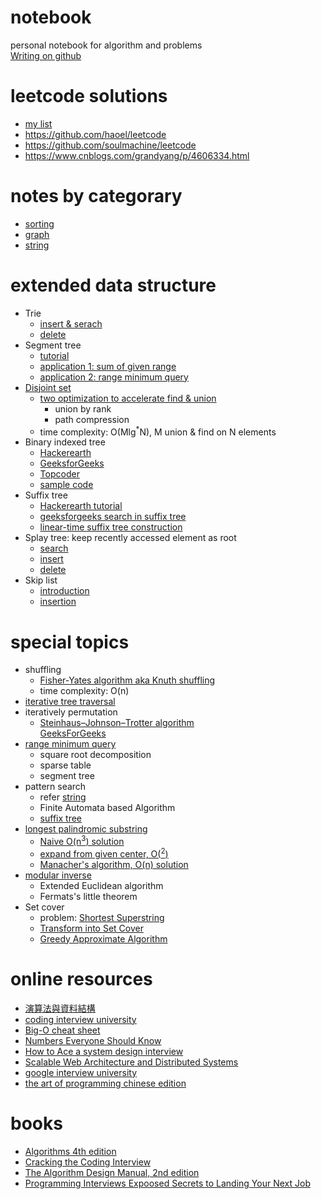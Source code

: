 # notebook
personal notebook for algorithm and problems  
[Writing on github](https://help.github.com/categories/writing-on-github/)

# leetcode solutions
- [my list](leetcode.md)
- https://github.com/haoel/leetcode
- https://github.com/soulmachine/leetcode
- https://www.cnblogs.com/grandyang/p/4606334.html

# notes by categorary
- [sorting](sorting.md)
- [graph](graph.md)
- [string](string.md)

# extended data structure
- Trie
  - [insert & serach](https://www.geeksforgeeks.org/trie-insert-and-search/)  
  - [delete](https://www.geeksforgeeks.org/trie-delete/)
- Segment tree
  - [tutorial](https://www.hackerearth.com/practice/data-structures/advanced-data-structures/segment-trees/tutorial/)
  - [application 1: sum of given range](https://www.geeksforgeeks.org/segment-tree-set-1-sum-of-given-range/)
  - [application 2: range minimum query](https://www.geeksforgeeks.org/segment-tree-set-1-range-minimum-query/)
- [Disjoint set](https://www.geeksforgeeks.org/union-find/)
  - [two optimization to accelerate find & union](https://www.geeksforgeeks.org/union-find-algorithm-set-2-union-by-rank/)
    - union by rank
    - path compression
  - time complexity: O(Mlg<sup>\*</sup>N), M union & find on N elements
- Binary indexed tree
  - [Hackerearth](https://www.hackerearth.com/practice/notes/binary-indexed-tree-or-fenwick-tree/)
  - [GeeksforGeeks](https://www.geeksforgeeks.org/binary-indexed-tree-or-fenwick-tree-2/)
  - [Topcoder](https://www.topcoder.com/community/data-science/data-science-tutorials/binary-indexed-trees/)
  - [sample code](bit-st-sample.md)
- Suffix tree
  - [Hackerearth tutorial](https://www.hackerearth.com/practice/data-structures/advanced-data-structures/suffix-trees/tutorial/)
  - [geeksforgeeks search in suffix tree](https://www.geeksforgeeks.org/pattern-searching-using-suffix-tree/)
  - [linear-time suffix tree construction](https://www.geeksforgeeks.org/ukkonens-suffix-tree-construction-part-1/)
- Splay tree: keep recently accessed element as root
  - [search](https://www.geeksforgeeks.org/splay-tree-set-1-insert/)
  - [insert](https://www.geeksforgeeks.org/splay-tree-set-2-insert-delete/)
  - [delete](https://www.geeksforgeeks.org/splay-tree-set-3-delete/)
- Skip list
  - [introduction](https://www.geeksforgeeks.org/skip-list/)
  - [insertion](https://www.geeksforgeeks.org/skip-list-set-2-insertion/)

# special topics
- shuffling
  - [Fisher-Yates algorithm aka Knuth shuffling](https://www.geeksforgeeks.org/shuffle-a-given-array/)
  - time complexity: O(n)
- [iterative tree traversal](pre-in-post-order-traveral.md)
- iteratively permutation
  - [Steinhaus–Johnson–Trotter algorithm](https://en.wikipedia.org/wiki/Steinhaus–Johnson–Trotter_algorithm)  
  [GeeksForGeeks](https://www.geeksforgeeks.org/johnson-trotter-algorithm/)
- [range minimum query](range-sum-minimum-query.md)
  - square root decomposition
  - sparse table
  - segment tree
- pattern search
  - refer [string](string.md)
  - Finite Automata based Algorithm
  - [suffix tree](https://www.geeksforgeeks.org/pattern-searching-set-8-suffix-tree-introduction/)
- [longest palindromic substring](https://en.wikipedia.org/wiki/Longest_palindromic_substring)
  - [Naive O(n<sup>3</sup>) solution](https://www.geeksforgeeks.org/longest-palindrome-substring-set-1/)
  - [expand from given center, O(<sup>2</sup>)](https://www.geeksforgeeks.org/longest-palindromic-substring-set-2/)
  - [Manacher's algorithm, O(n) solution](https://www.geeksforgeeks.org/manachers-algorithm-linear-time-longest-palindromic-substring-part-1/)
- [modular inverse](https://www.geeksforgeeks.org/multiplicative-inverse-under-modulo-m/)
  - Extended Euclidean algorithm
  - Fermats's little theorem
- Set cover
  - problem: [Shortest Superstring](https://www.geeksforgeeks.org/shortest-superstring-problem/)
  - [Transform into Set Cover](https://www.geeksforgeeks.org/shortest-superstring-problem-set-2-using-set-cover/)
  - [Greedy Approximate Algorithm](https://www.geeksforgeeks.org/set-cover-problem-set-1-greedy-approximate-algorithm/)

# online resources
- [演算法與資料結構](http://alrightchiu.github.io/SecondRound/mu-lu-yan-suan-fa-yu-zi-liao-jie-gou.html)
- [coding interview university](https://github.com/jwasham/coding-interview-university)
- [Big-O cheat sheet](http://bigocheatsheet.com)
- [Numbers Everyone Should Know](http://highscalability.com/numbers-everyone-should-know)
- [How to Ace a system design interview](https://www.palantir.com/2011/10/how-to-ace-a-systems-design-interview/)
- [Scalable Web Architecture and Distributed Systems](http://www.aosabook.org/en/distsys.html)
- [google interview university](https://github.com/yashk2810/google-interview-university)
- [the art of programming chinese edition](https://github.com/julycoding/The-Art-Of-Programming-By-July/tree/master/ebook/zh)

# books
- [Algorithms 4th edition](https://www.amazon.com/Algorithms-4th-Robert-Sedgewick/dp/032157351X)
- [Cracking the Coding Interview](https://www.amazon.com/Cracking-Coding-Interview-Programming-Questions/dp/0984782850)
- [The Algorithm Design Manual, 2nd edition](http://citeseerx.ist.psu.edu/viewdoc/download?doi=10.1.1.471.4772&rep=rep1&type=pdf)
- [Programming Interviews Expoosed Secrets to Landing Your Next Job](https://epdf.tips/download/programming-interviews-exposed-secrets-to-landing-your-next-job82472.html)
